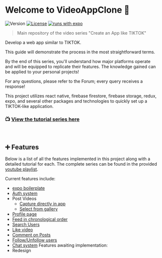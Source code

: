 # Welcome to VideoAppClone 👋
![Version](https://img.shields.io/badge/version-0.1-blue.svg?cacheSeconds=2592000)
[![License](https://img.shields.io/badge/License-Apache%202.0-blue.svg)](https://opensource.org/licenses/Apache-2.0)
[![runs with expo](https://img.shields.io/badge/Runs%20with%20Expo-000.svg?style=flat-square&logo=EXPO&labelColor=f3f3f3&logoColor=000)](https://expo.io/)

> Main repository of the video series "Create an App like TIKTOK"

Develop a web app similar to TIKTOK.

This guide will demonstrate the process in the most straightforward terms.

By the end of this series, you'll understand how major platforms operate and will be equipped to replicate their features. The knowledge gained can be applied to your personal projects!

For any questions, please refer to the Forum; every query receives a response!

This project utilizes react native, firebase firestore, firebase storage, redux, expo, and several other packages and technologies to quickly set up a TIKTOK-like application.

### 📺 [**View the tutorial series here**](https://www.youtube.com/playlist?list=PLxabZQCAe5fjzyawndGLeP1GkJTAjZlKL)

<br>

## ➕ Features
Below is a list of all the features implemented in this project along with a detailed tutorial for each. The complete series can be found in the provided [youtube playlist](https://www.youtube.com/playlist?list=PLxabZQCAe5fjzyawndGLeP1GkJTAjZlKL).

Current features include:
  * [expo boilerplate](https://www.youtube.com/watch?v=HrN1Fvjp2CE)
  * [Auth system](https://www.youtube.com/watch?v=o9RlmRf4tqI)
  * Post Videos
    * [Capture directly in app](https://www.youtube.com/watch?v=JCIlJ9KB2_k)
    * [Select from gallery](https://www.youtube.com/watch?v=JCIlJ9KB2_k)
  * [Profile page](https://www.youtube.com/watch?v=Izz-yYDdHWk&ab)
  * [Feed in chronological order](https://www.youtube.com/watch?v=5gPvi3iXIdM&ab_channel=VideoAppClone)
  * [Search Users](https://www.youtube.com/watch?v=tpPrw8lA6CU&feature=youtu.be&ab_channel=VideoAppClone)
  * [Like video](https://www.youtube.com/watch?v=YPGjWCWcboc&ab_channel=VideoAppClone)
  * [Comment on Posts](https://www.youtube.com/watch?v=Tcc7hL6xAzs&ab_channel=VideoAppClone)
  * [Follow/Unfollow users](https://youtu.be/uLzNzmhtteU)
  * [Chat system](https://youtu.be/uLzNzmhtteU)
Features awaiting implementation:
  * Redesign
  
<br>
